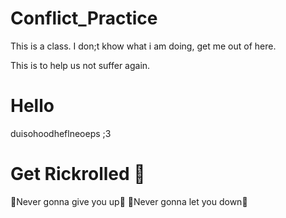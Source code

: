# Conflict_Practice

This is a class.  I don;t khow what i am doing,
get me out of here. 

This is to help us not suffer again.

# Hello

duisohoodheflneoeps
;3

# Get Rickrolled 🎵

🎵Never gonna give you up🎵
🎵Never gonna let you down🎵
